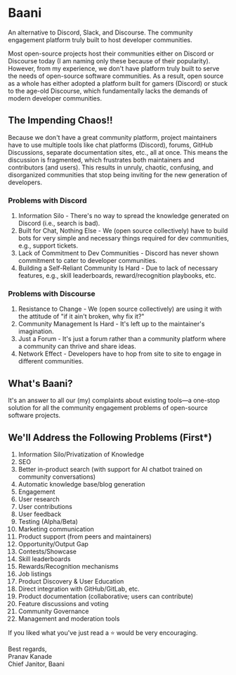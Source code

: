 # Baani
An alternative to Discord, Slack, and Discourse. The community engagement platform truly built to host developer communities.

Most open-source projects host their communities either on Discord or Discourse today (I am naming only these because of their popularity). However, from my experience, we don't have platform truly built to serve the needs of open-source software communities. As a result, open source as a whole has either adopted a platform built for gamers (Discord) or stuck to the age-old Discourse, which fundamentally lacks the demands of modern developer communities.

## The Impending Chaos!!
Because we don't have a great community platform, project maintainers have to use multiple tools like chat platforms (Discord), forums, GitHub Discussions, separate documentation sites, etc., all at once. This means the discussion is fragmented, which frustrates both maintainers and contributors (and users). This results in unruly, chaotic, confusing, and disorganized communities that stop being inviting for the new generation of developers.

### Problems with Discord
1. Information Silo - There's no way to spread the knowledge generated on Discord (i.e., search is bad).
2. Built for Chat, Nothing Else - We (open source collectively) have to build bots for very simple and necessary things required for dev communities, e.g., support tickets.
3. Lack of Commitment to Dev Communities - Discord has never shown commitment to cater to developer communities.
4. Building a Self-Reliant Community Is Hard - Due to lack of necessary features, e.g., skill leaderboards, reward/recognition playbooks, etc.
### Problems with Discourse
1. Resistance to Change - We (open source collectively) are using it with the attitude of "if it ain't broken, why fix it?"
2. Community Management Is Hard - It's left up to the maintainer's imagination.
3. Just a Forum - It's just a forum rather than a community platform where a community can thrive and share ideas.
4. Network Effect - Developers have to hop from site to site to engage in different communities.

## What's Baani?
It's an answer to all our (my) complaints about existing tools—a one-stop solution for all the community engagement problems of open-source software projects.

## We'll Address the Following Problems (First*)
1. Information Silo/Privatization of Knowledge
2. SEO
3. Better in-product search (with support for AI chatbot trained on community conversations)
4. Automatic knowledge base/blog generation
5. Engagement
6. User research
7. User contributions
8. User feedback
9. Testing (Alpha/Beta)
10. Marketing communication
11. Product support (from peers and maintainers)
12. Opportunity/Output Gap
13. Contests/Showcase
14. Skill leaderboards
15. Rewards/Recognition mechanisms
16. Job listings
17. Product Discovery & User Education
18. Direct integration with GitHub/GitLab, etc.
19. Product documentation (collaborative; users can contribute)
20. Feature discussions and voting
21. Community Governance
22. Management and moderation tools

If you liked what you've just read a ⭐ would be very encouraging.

Best regards,<br/>
Pranav Kanade<br/>
Chief Janitor, Baani